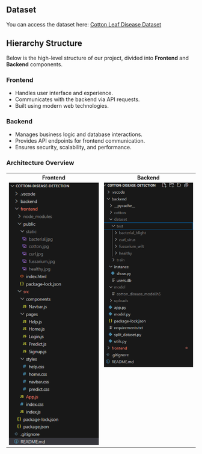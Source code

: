 ## Dataset  
You can access the dataset here: [Cotton Leaf Disease Dataset](https://www.kaggle.com/datasets/seroshkarim/cotton-leaf-disease-dataset)

## Hierarchy Structure  

Below is the high-level structure of our project, divided into **Frontend** and **Backend** components.

### Frontend  
- Handles user interface and experience.  
- Communicates with the backend via API requests.  
- Built using modern web technologies.  

### Backend  
- Manages business logic and database interactions.  
- Provides API endpoints for frontend communication.  
- Ensures security, scalability, and performance.  

### Architecture Overview  

<div align="center">
  <table>
    <tr>
      <th>Frontend</th>
      <th>Backend</th>
    </tr>
    <tr>
      <td valign="top"><img src="Frontend.png" width="400"></td>
      <td valign="top"><img src="Backend.png" width="400"></td>
    </tr>
  </table>
</div>
